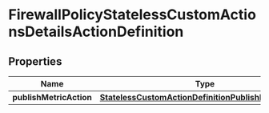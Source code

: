 

# FirewallPolicyStatelessCustomActionsDetailsActionDefinition


## Properties

| Name | Type | Description | Notes |
|------------ | ------------- | ------------- | -------------|
|**publishMetricAction** | [**StatelessCustomActionDefinitionPublishMetricAction**](StatelessCustomActionDefinitionPublishMetricAction.md) |  |  [optional] |



